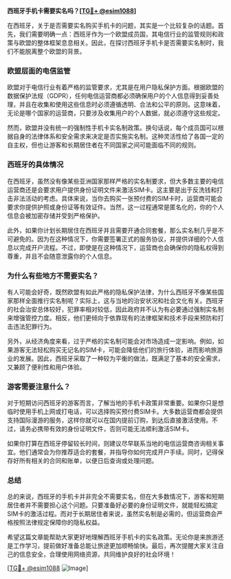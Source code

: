 **西班牙手机卡需要实名吗？[[TG💪+ @esim1088](https://t.me/s/esim1088)]**

在西班牙，关于是否需要实名购买手机卡的问题，其实是一个比较复杂的话题。首先，我们需要明确一点：西班牙作为一个欧盟成员国，其电信行业的监管规则和政策与欧盟的整体框架息息相关。因此，在探讨西班牙手机卡是否需要实名制时，我们不能脱离整个欧盟的背景。

### 欧盟层面的电信监管

欧盟对于电信行业有着严格的监管要求，尤其是在用户隐私保护方面。根据欧盟的数据保护法规（GDPR），任何电信运营商都必须确保用户的个人信息得到妥善处理，并且在收集和使用这些信息时必须遵循透明、合法和公平的原则。这意味着，无论是哪个国家的运营商，只要涉及收集用户的个人数据，就必须遵守这些规定。

然而，欧盟并没有统一的强制性手机卡实名制政策。换句话说，每个成员国可以根据自身的法律体系和安全需求来决定是否实施实名制。这种灵活性给了各国一定的自主权，但也让游客和长期居住者在不同国家之间可能面临不同的规则。

### 西班牙的具体情况

在西班牙，虽然没有像某些亚洲国家那样严格的实名制要求，但大多数主要的电信运营商还是会要求用户提供身份证明文件来激活SIM卡。这主要是出于反洗钱和打击非法活动的考虑。具体来说，当你去购买一张预付费的SIM卡时，运营商可能会要求你提供护照或身份证等有效证件。当然，这一过程通常是匿名化的，你的个人信息会被加密存储并受到严格保护。

此外，如果你计划长期居住在西班牙并且需要开通合同套餐，那么实名制几乎是不可避免的。因为在这种情况下，你需要签署正式的服务协议，并提供详细的个人信息以完成开户流程。不过，即使是在这种情况下，运营商也会确保你的隐私权得到尊重，并且不会随意泄露你的个人信息。

### 为什么有些地方不需要实名？

有人可能会好奇，既然欧盟有如此严格的隐私保护法律，为什么西班牙不像某些国家那样全面推行实名制呢？实际上，这与当地的治安状况和社会文化有关。西班牙的社会治安总体较好，犯罪率相对较低，因此政府并不认为有必要通过强制实名制来增强管控力度。相反，他们更倾向于依靠现有的法律框架和技术手段来预防和打击违法犯罪行为。

另外，从经济角度来看，过于严格的实名制可能会对市场造成一定影响。例如，如果游客无法轻松购买无记名的SIM卡，可能会降低他们的旅行体验，进而影响旅游业的发展。因此，西班牙采取了一种较为平衡的做法，既满足了基本的安全需求，又兼顾了便利性和用户体验。

### 游客需要注意什么？

对于短期访问西班牙的游客而言，了解当地的手机卡政策非常重要。如果你只是想临时使用手机上网或打电话，可以选择购买预付费SIM卡。大多数运营商都会提供支持国际漫游的服务，这样你就可以在国内提前订购，到达后直接激活使用。不过，请务必携带有效的身份证明文件，否则可能无法顺利激活SIM卡。

如果你打算在西班牙停留较长时间，则建议尽早联系当地的电信运营商咨询相关事宜。他们通常会为你推荐适合的套餐，并指导你如何完成开户手续。同时，记得保存好所有相关的合同和账单，以便日后查询或处理问题。

### 总结

总的来说，西班牙的手机卡并非完全不需要实名，但在大多数情况下，游客和短期居住者并不需要担心这个问题。只要准备好必要的身份证明文件，就能轻松搞定SIM卡的激活过程。而对于长期居住者来说，虽然实名制是必需的，但运营商会严格按照法律规定保障你的隐私权益。

希望这篇文章能帮助大家更好地理解西班牙手机卡的实名政策。无论你是来旅游还是工作学习，提前做好准备总能让旅途更加顺畅愉快。最后，再次提醒大家关注自己的信息安全，合理使用网络资源，共同维护良好的社会环境！

[[TG💪+ @esim1088](https://t.me/s/esim1088) ![Image](https://i.postimg.cc/4NQfJmqS/Snipaste-2025-05-13-00-14-12.png)]